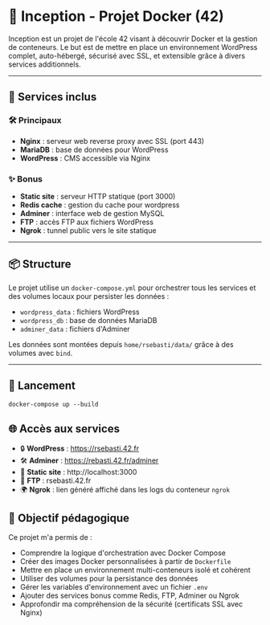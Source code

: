 # 🐳 Inception - Projet Docker (42)

Inception est un projet de l'école 42 visant à découvrir Docker et la gestion de conteneurs. Le but est de mettre en place un environnement WordPress complet, auto-hébergé, sécurisé avec SSL, et extensible grâce à divers services additionnels.

---

## 🧱 Services inclus

### 🛠️ Principaux
- **Nginx** : serveur web reverse proxy avec SSL (port 443)
- **MariaDB** : base de données pour WordPress
- **WordPress** : CMS accessible via Nginx

### ✨ Bonus
- **Static site** : serveur HTTP statique (port 3000)
- **Redis cache** : gestion du cache pour wordpress
- **Adminer** : interface web de gestion MySQL
- **FTP** : accès FTP aux fichiers WordPress
- **Ngrok** : tunnel public vers le site statique

---

## 📦 Structure

Le projet utilise un `docker-compose.yml` pour orchestrer tous les services et des volumes locaux pour persister les données :

- `wordpress_data` : fichiers WordPress
- `wordpress_db` : base de données MariaDB
- `adminer_data` : fichiers d'Adminer

Les données sont montées depuis `home/rsebasti/data/` grâce à des volumes avec `bind`.

---

## 🚀 Lancement

```docker-compose up --build```

## 🌐 Accès aux services

- 🔒 **WordPress** : https://rsebasti.42.fr
- 🛠️ **Adminer** : https://rebasti.42.fr/adminer  
- 📝 **Static site** : http://localhost:3000
- 📁 **FTP** : rsebasti.42.fr
- 🌍 **Ngrok** : lien généré affiché dans les logs du conteneur `ngrok`

## 🏁 Objectif pédagogique

Ce projet m'a permis de :
- Comprendre la logique d'orchestration avec Docker Compose
- Créer des images Docker personnalisées à partir de `Dockerfile`
- Mettre en place un environnement multi-conteneurs isolé et cohérent
- Utiliser des volumes pour la persistance des données
- Gérer les variables d'environnement avec un fichier `.env`
- Ajouter des services bonus comme Redis, FTP, Adminer ou Ngrok
- Approfondir ma compréhension de la sécurité (certificats SSL avec Nginx)

